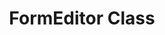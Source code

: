 ---
title: FormEditor Class
type: docs
weight: 100
url: ru/net/formeditor-class/
description: Этот раздел объясняет, как работать с Aspose.PDF Facades, используя класс FormEditor.
lastmod: "2021-06-05"
draft: false
sitemap:
    changefreq: "weekly"
    priority: 0.7
---